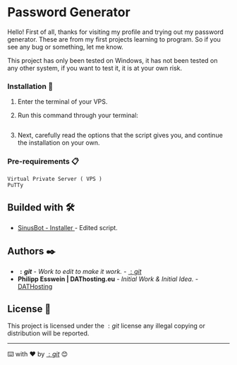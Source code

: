 # Password Generator

Hello! First of all, thanks for visiting my profile and trying out my password generator. These are from my first projects learning to program. So if you see any bug or something, let me know.

This project has only been tested on Windows, it has not been tested on any other system, if you want to test it, it is at your own risk.



### Installation 🔧

1. Enter the terminal of your VPS.

2. Run this command through your terminal:

   ```bash <(wget -O - 'https://raw.githubusercontent.com/prinzssj/sinusbot_installer/main/sinusbot_installer.sh')

   ```

3. Next, carefully read the options that the script gives you, and continue the installation on your own.


### Pre-requirements 📋

```
Virtual Private Server ( VPS )
PuTTy
```

## Builded with 🛠️

* [SinusBot - Installer ](https://sinusbot.com/) - Edited script.

## Authors ✒️

* **$:git$** - *Work to edit to make it work.* - [$:git$](https://github.com/prinzssj)
* **Philipp Esswein | DAThosting.eu** - *Initial Work & Initial Idea.* - [DATHosting](https://dathosting.eu/)

## License 📄

This project is licensed under the $:git$ license any illegal copying or distribution will be reported.

---
⌨️ with ❤️ by [$:git$](https://github.com/git-vscode) 😊
